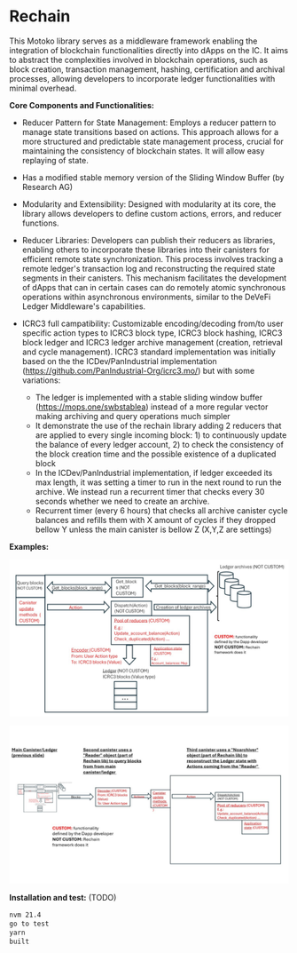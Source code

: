 # Rechain

This Motoko library serves as a middleware framework enabling the integration of blockchain functionalities directly into dApps on the IC. It aims to abstract the complexities involved in blockchain operations, such as block creation, transaction management, hashing, certification and archival processes, allowing developers to incorporate ledger functionalities with minimal overhead.

**Core Components and Functionalities:**

- Reducer Pattern for State Management: Employs a reducer pattern to manage state transitions based on actions. This approach allows for a more structured and predictable state management process, crucial for maintaining the consistency of blockchain states. It will allow easy replaying of state.

- Has a modified stable memory version of the Sliding Window Buffer (by Research AG)

- Modularity and Extensibility: Designed with modularity at its core, the library allows developers to define custom actions, errors, and reducer functions.

- Reducer Libraries: Developers can publish their reducers as libraries, enabling others to incorporate these libraries into their canisters for efficient remote state synchronization. This process involves tracking a remote ledger's transaction log and reconstructing the required state segments in their canisters. This mechanism facilitates the development of dApps that can in certain cases can do remotely atomic synchronous operations within asynchronous environments, similar to the DeVeFi Ledger Middleware's capabilities.

- ICRC3 full campatibility: Customizable encoding/decoding from/to user specific action types to ICRC3 block type, ICRC3 block hashing, ICRC3 block ledger and ICRC3 ledger archive management (creation, retrieval and cycle management).  ICRC3 standard implementation was initially based on the the ICDev/PanIndustrial implementation (https://github.com/PanIndustrial-Org/icrc3.mo/) but with some variations:

    - The ledger is implemented with a stable sliding window buffer (https://mops.one/swbstablea) instead of a more regular vector making archiving and query operations much simpler
    - It demonstrate the use of the rechain library adding 2 reducers that are applied to every single incoming block: 1) to continuously update the balance of every ledger account, 2) to check the consistency of the block creation time and the possible existence of a duplicated block
    - In the ICDev/PanIndustrial implementation, if ledger exceeded its max length, it was setting a timer to run in the next round to run the archive. We instead run a recurrent timer that checks every 30 seconds whether we need to create an archive.
    - Recurrent timer (every 6 hours) that checks all archive canister cycle balances and refills them with X amount of cycles if they dropped bellow Y unless the main canister is bellow Z (X,Y,Z are settings)

**Examples:**

![alt text](./simpleapp_withledger.jpg "Optional Title1")

![alt text](./recreating_appstate.jpg "Optional Title2")


**Installation and test:**
(TODO)
```
nvm 21.4
go to test
yarn
built
```
